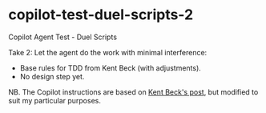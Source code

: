# copilot-test-duel-scripts-2
Copilot Agent Test - Duel Scripts

Take 2: Let the agent do the work with minimal interference:
- Base rules for TDD from Kent Beck (with adjustments).
- No design step yet.

NB. The Copilot instructions are based on [Kent Beck's post](https://tidyfirst.substack.com/p/augmented-coding-beyond-the-vibes), but modified to suit my particular purposes.